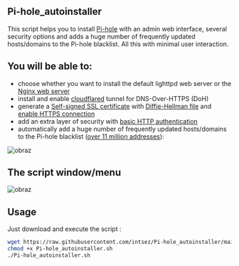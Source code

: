 ## Pi-hole_autoinstaller
This script helps you to install [Pi-hole](https://github.com/pi-hole/pi-hole) with an admin web interface, several security options and adds a huge number of frequently updated hosts/domains to the Pi-hole blacklist. All this with minimal user interaction.

## You will be able to:
* choose whether you want to install the default lighttpd web server or the [Nginx web server](https://docs.pi-hole.net/guides/webserver/nginx/)
* install and enable [cloudflared](https://docs.pi-hole.net/guides/dns/cloudflared/) tunnel for DNS-Over-HTTPS (DoH)
* generate a [Self-signed SSL certificate](https://en.wikipedia.org/wiki/Self-signed_certificate) with [Diffie-Hellman file](https://en.wikipedia.org/wiki/Diffie%E2%80%93Hellman_key_exchange) and [enable HTTPS connection](https://en.wikipedia.org/wiki/HTTPS)
* add an extra layer of security with [basic HTTP authentication](https://en.wikipedia.org/wiki/Basic_access_authentication)
* automatically add a huge number of frequently updated hosts/domains to the Pi-hole blacklist ([over 11 million addresses](https://raw.githubusercontent.com/intsez/Pi-hole_autoinstaller/main/conf/lists/PiHoleBlackLists.txt)):

![obraz](https://github.com/intsez/Pi-hole_autoinstaller/assets/25661004/2c3d4646-bbe2-48fe-b5c4-1dd05380b590)

## The script window/menu
![obraz](https://github.com/intsez/Pi-hole_autoinstaller/assets/25661004/a7198bf3-c74a-4477-9e69-a66bafba90eb)

## Usage
Just download and execute the script :

```sh
wget https://raw.githubusercontent.com/intsez/Pi-hole_autoinstaller/main/Pi-hole_autoinstaller.sh
chmod +x Pi-hole_autoinstaller.sh
./Pi-hole_autoinstaller.sh
```

